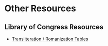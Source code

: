 # Other Resources

## Library of Congress Resources

* [Transliteration / Romanization Tables](https://www.loc.gov/catdir/cpso/roman.html)
